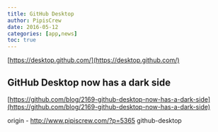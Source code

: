 ```yaml
---
title: GitHub Desktop
author: PipisCrew
date: 2016-05-12
categories: [app,news]
toc: true
---
```


[https://desktop.github.com/](https://desktop.github.com/)

## GitHub Desktop now has a dark side

[https://github.com/blog/2169-github-desktop-now-has-a-dark-side](https://github.com/blog/2169-github-desktop-now-has-a-dark-side)

origin - http://www.pipiscrew.com/?p=5365 github-desktop
